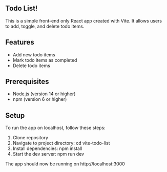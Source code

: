 ## Todo List!

This is a simple front-end only React app created with Vite. It allows users to add, toggle, and delete todo items.

## Features

- Add new todo items
- Mark todo items as completed
- Delete todo items

## Prerequisites

- Node.js (version 14 or higher)
- npm (version 6 or higher)

## Setup

To run the app on localhost, follow these steps:

1. Clone repository
2. Navigate to project directory: cd vite-todo-list
3. Install dependencies: npm install
4. Start the dev server: npm run dev

The app should now be running on http://localhost:3000
